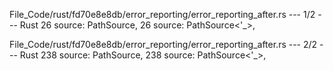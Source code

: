 File_Code/rust/fd70e8e8db/error_reporting/error_reporting_after.rs --- 1/2 --- Rust
26         source: PathSource,                                                                                                                               26         source: PathSource<'_>,

File_Code/rust/fd70e8e8db/error_reporting/error_reporting_after.rs --- 2/2 --- Rust
238         source: PathSource,                                                                                                                              238         source: PathSource<'_>,

